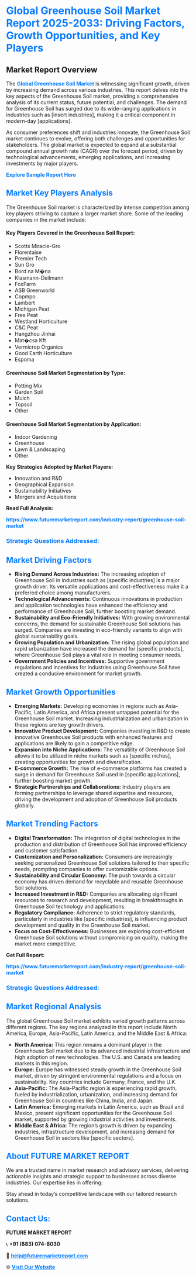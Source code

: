 <h1 style="color: #007BFF;">Global Greenhouse Soil Market Report 2025-2033: Driving Factors, Growth Opportunities, and Key Players</h1>

<section id="overview">
<h2>Market Report Overview</h2>
<p>The <a href="https://www.futuremarketreport.com/industry-report/greenhouse-soil-market" style="color: #007BFF; text-decoration: none;"><strong>Global Greenhouse Soil Market</strong></a> is witnessing significant growth, driven by increasing demand across various industries. This report delves into the key aspects of the Greenhouse Soil market, providing a comprehensive analysis of its current status, future potential, and challenges. The demand for Greenhouse Soil has surged due to its wide-ranging applications in industries such as [insert industries], making it a critical component in modern-day [applications].</p>
<p>As consumer preferences shift and industries innovate, the Greenhouse Soil market continues to evolve, offering both challenges and opportunities for stakeholders. The global market is expected to expand at a substantial compound annual growth rate (CAGR) over the forecast period, driven by technological advancements, emerging applications, and increasing investments by major players.</p>
</section>

<section id="overview">
<p><a href="https://www.futuremarketreport.com/request-sample/reportId=114141" style="color: #007BFF; text-decoration: none;"><strong>Explore Sample Report Here</strong></a></p>
</section>

<section id="key-players">
<h2 style="color: #007BFF;">Market Key Players Analysis</h2>
<p>The Greenhouse Soil market is characterized by intense competition among key players striving to capture a larger market share. Some of the leading companies in the market include:</p>
<h4>Key Players Covered in the Greenhouse Soil Report:</h4>
<ul><li>Scotts Miracle-Gro</li><li>Florentaise</li><li>Premier Tech</li><li>Sun Gro</li><li>Bord na M�na</li><li>Klasmann-Deilmann</li><li>FoxFarm</li><li>ASB Greenworld</li><li>Copmpo</li><li>Lambert</li><li>Michigan Peat</li><li>Free Peat</li><li>Westland Horticulture</li><li>C&amp;C Peat</li><li>Hangzhou Jinhai</li><li>Mat�csa Kft</li><li>Vermicrop Organics</li><li>Good Earth Horticulture</li><li>Espoma</li></ul>
<h4>Greenhouse Soil Market Segmentation by Type:</h4>
<ul><li>Potting Mix</li><li>Garden Soil</li><li>Mulch</li><li>Topsoil</li><li>Other</li></ul>

<h4>Greenhouse Soil Market Segmentation by Application:</h4>
<ul><li>Indoor Gardening</li><li>Greenhouse</li><li>Lawn &amp; Landscaping</li><li>Other</li></ul>
<p><strong>Key Strategies Adopted by Market Players:</strong></p>
<ul>
<li>Innovation and R&D</li>
<li>Geographical Expansion</li>
<li>Sustainability Initiatives</li>
<li>Mergers and Acquisitions</li>
</ul>
</section>

<section>
<p><strong>Read Full Analysis: </strong></p><a href="https://www.futuremarketreport.com/industry-report/greenhouse-soil-market" style="color: #007BFF; text-decoration: none;"><strong>https://www.futuremarketreport.com/industry-report/greenhouse-soil-market</strong></a>
<h3 style="color: #007BFF;">Strategic Questions Addressed:</h3>
</section>

<section id="driving-factors">
<h2 style="color: #007BFF;">Market Driving Factors</h2>
<ul>
<li><strong>Rising Demand Across Industries:</strong> The increasing adoption of Greenhouse Soil in industries such as [specific industries] is a major growth driver. Its versatile applications and cost-effectiveness make it a preferred choice among manufacturers.</li>
<li><strong>Technological Advancements:</strong> Continuous innovations in production and application technologies have enhanced the efficiency and performance of Greenhouse Soil, further boosting market demand.</li>
<li><strong>Sustainability and Eco-Friendly Initiatives:</strong> With growing environmental concerns, the demand for sustainable Greenhouse Soil solutions has surged. Companies are investing in eco-friendly variants to align with global sustainability goals.</li>
<li><strong>Growing Population and Urbanization:</strong> The rising global population and rapid urbanization have increased the demand for [specific products], where Greenhouse Soil plays a vital role in meeting consumer needs.</li>
<li><strong>Government Policies and Incentives:</strong> Supportive government regulations and incentives for industries using Greenhouse Soil have created a conducive environment for market growth.</li>
</ul>
</section>

<section id="growth-opportunities">
<h2 style="color: #007BFF;">Market Growth Opportunities</h2>
<ul>
<li><strong>Emerging Markets:</strong> Developing economies in regions such as Asia-Pacific, Latin America, and Africa present untapped potential for the Greenhouse Soil market. Increasing industrialization and urbanization in these regions are key growth drivers.</li>
<li><strong>Innovative Product Development:</strong> Companies investing in R&D to create innovative Greenhouse Soil products with enhanced features and applications are likely to gain a competitive edge.</li>
<li><strong>Expansion into Niche Applications:</strong> The versatility of Greenhouse Soil allows it to be utilized in niche markets such as [specific niches], creating opportunities for growth and diversification.</li>
<li><strong>E-commerce Growth:</strong> The rise of e-commerce platforms has created a surge in demand for Greenhouse Soil used in [specific applications], further boosting market growth.</li>
<li><strong>Strategic Partnerships and Collaborations:</strong> Industry players are forming partnerships to leverage shared expertise and resources, driving the development and adoption of Greenhouse Soil products globally.</li>
</ul>
</section>

<section id="trending-factors">
<h2 style="color: #007BFF;">Market Trending Factors</h2>
<ul>
<li><strong>Digital Transformation:</strong> The integration of digital technologies in the production and distribution of Greenhouse Soil has improved efficiency and customer satisfaction.</li>
<li><strong>Customization and Personalization:</strong> Consumers are increasingly seeking personalized Greenhouse Soil solutions tailored to their specific needs, prompting companies to offer customizable options.</li>
<li><strong>Sustainability and Circular Economy:</strong> The push towards a circular economy has driven demand for recyclable and reusable Greenhouse Soil solutions.</li>
<li><strong>Increased Investment in R&D:</strong> Companies are allocating significant resources to research and development, resulting in breakthroughs in Greenhouse Soil technology and applications.</li>
<li><strong>Regulatory Compliance:</strong> Adherence to strict regulatory standards, particularly in industries like [specific industries], is influencing product development and quality in the Greenhouse Soil market.</li>
<li><strong>Focus on Cost-Effectiveness:</strong> Businesses are exploring cost-efficient Greenhouse Soil solutions without compromising on quality, making the market more competitive.</li>
</ul>
</section>

<section>
<p><strong>Get Full Report: </strong></p><a href="https://www.futuremarketreport.com/industry-report/greenhouse-soil-market" style="color: #007BFF; text-decoration: none;"><strong>https://www.futuremarketreport.com/industry-report/greenhouse-soil-market</strong></a>
<h3 style="color: #007BFF;">Strategic Questions Addressed:</h3>
</section>


<section id="regional-analysis">
<h2 style="color: #007BFF;">Market Regional Analysis</h2>
<p>The global Greenhouse Soil market exhibits varied growth patterns across different regions. The key regions analyzed in this report include North America, Europe, Asia-Pacific, Latin America, and the Middle East & Africa:</p>
<ul>
<li><strong>North America:</strong> This region remains a dominant player in the Greenhouse Soil market due to its advanced industrial infrastructure and high adoption of new technologies. The U.S. and Canada are leading markets in this region.</li>
<li><strong>Europe:</strong> Europe has witnessed steady growth in the Greenhouse Soil market, driven by stringent environmental regulations and a focus on sustainability. Key countries include Germany, France, and the U.K.</li>
<li><strong>Asia-Pacific:</strong> The Asia-Pacific region is experiencing rapid growth, fueled by industrialization, urbanization, and increasing demand for Greenhouse Soil in countries like China, India, and Japan.</li>
<li><strong>Latin America:</strong> Emerging markets in Latin America, such as Brazil and Mexico, present significant opportunities for the Greenhouse Soil market, supported by growing industrial activities and investments.</li>
<li><strong>Middle East & Africa:</strong> The region’s growth is driven by expanding industries, infrastructure development, and increasing demand for Greenhouse Soil in sectors like [specific sectors].</li>
</ul>
</section>

<footer>
<h2 style="color: #007BFF;">About FUTURE MARKET REPORT</h2>
<p>We are a trusted name in market research and advisory services, delivering actionable insights and strategic support to businesses across diverse industries. Our expertise lies in offering:</p>

<p>Stay ahead in today’s competitive landscape with our tailored research solutions.</p>

<h2 style="color: #007BFF;">Contact Us:</h2>
<p><strong>FUTURE MARKET REPORT</strong></p>
<p>📞 <strong>+91 (883) 074-8030</strong></p>
<p>📧 <strong><a href="mailto:help@futuremarketreport.com" style="color: #007BFF;">help@futuremarketreport.com</a></strong></p>
<p>🌐 <strong><a href="https://www.futuremarketreport.com/" style="color: #007BFF;">Visit Our Website</a></strong></p>
</footer>